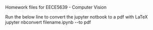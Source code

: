 Homework files for EECE5639 - Computer Vision

Run the below line to convert the jupyter notbook to a pdf with LaTeX
jupyter nbconvert filename.ipynb --to pdf
